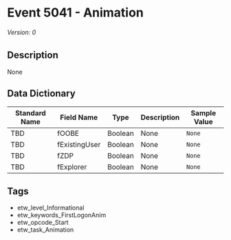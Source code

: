 # Event 5041 - Animation
###### Version: 0

## Description
None

## Data Dictionary
|Standard Name|Field Name|Type|Description|Sample Value|
|---|---|---|---|---|
|TBD|fOOBE|Boolean|None|`None`|
|TBD|fExistingUser|Boolean|None|`None`|
|TBD|fZDP|Boolean|None|`None`|
|TBD|fExplorer|Boolean|None|`None`|

## Tags
* etw_level_Informational
* etw_keywords_FirstLogonAnim
* etw_opcode_Start
* etw_task_Animation